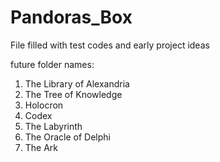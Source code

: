 # Pandoras_Box

File filled with test codes and early project ideas 

future folder names: 
1) The Library of Alexandria
2) The Tree of Knowledge
3) Holocron
4) Codex
5) The Labyrinth
6) The Oracle of Delphi
7) The Ark
